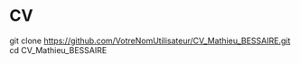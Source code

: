 # CV


git clone https://github.com/VotreNomUtilisateur/CV_Mathieu_BESSAIRE.git
cd CV_Mathieu_BESSAIRE

